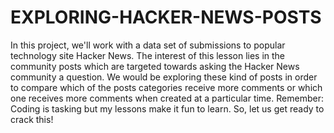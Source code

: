 # EXPLORING-HACKER-NEWS-POSTS
In this project, we'll work with a data set of submissions to popular technology site Hacker News. The interest of this lesson lies in the community posts which are targeted towards asking the Hacker News community a question. We would be exploring these kind of posts in order to compare which of the posts categories receive more comments or which one receives more comments when created at a particular time. Remember: Coding is tasking but my lessons make it fun to learn. So, let us get ready to crack this! 
